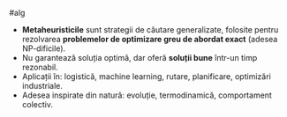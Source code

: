#alg 

- **Metaheuristicile** sunt strategii de căutare generalizate, folosite pentru rezolvarea **problemelor de optimizare greu de abordat exact** (adesea NP-dificile).
- Nu garantează soluția optimă, dar oferă **soluții bune** într-un timp rezonabil.
- Aplicații în: logistică, machine learning, rutare, planificare, optimizări industriale.
- Adesea inspirate din natură: evoluție, termodinamică, comportament colectiv.

